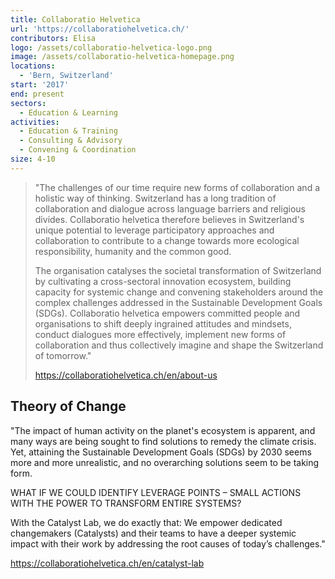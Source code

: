 ```yaml
---
title: Collaboratio Helvetica
url: 'https://collaboratiohelvetica.ch/'
contributors: Elisa
logo: /assets/collaboratio-helvetica-logo.png
image: /assets/collaboratio-helvetica-homepage.png
locations:
  - 'Bern, Switzerland'
start: '2017'
end: present
sectors:
  - Education & Learning
activities:
  - Education & Training
  - Consulting & Advisory
  - Convening & Coordination
size: 4-10
---
```

> "The challenges of our time require new forms of collaboration and a holistic way of thinking. Switzerland has a long tradition of collaboration and dialogue across language barriers and religious divides. Collaboratio helvetica therefore believes in Switzerland's unique potential to leverage participatory approaches and collaboration to contribute to a change towards more ecological responsibility, humanity and the common good. 
> 
> The organisation catalyses the societal transformation of Switzerland by cultivating a cross-sectoral innovation ecosystem, building capacity for systemic change and convening stakeholders around the complex challenges addressed in the Sustainable Development Goals (SDGs). Collaboratio helvetica empowers committed people and organisations to shift deeply ingrained attitudes and mindsets,  conduct dialogues more effectively, implement new forms of collaboration and thus collectively imagine and shape the Switzerland of tomorrow."
> 
> https://collaboratiohelvetica.ch/en/about-us
> 

## Theory of Change

"The impact of human activity on the planet's ecosystem is apparent, and many ways are being sought to find solutions to remedy the climate crisis. Yet, attaining the Sustainable Development Goals (SDGs) by 2030 seems more and more unrealistic, and no overarching solutions seem to be taking form.



WHAT IF WE COULD IDENTIFY LEVERAGE POINTS – SMALL ACTIONS WITH THE POWER TO TRANSFORM ENTIRE SYSTEMS?

With the Catalyst Lab, we do exactly that: We empower dedicated changemakers (Catalysts) and their teams to have a deeper systemic impact with their work by addressing the root causes of today’s challenges."



https://collaboratiohelvetica.ch/en/catalyst-lab
